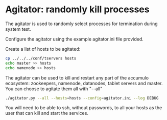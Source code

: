 <!--

    Licensed to the Apache Software Foundation (ASF) under one
    or more contributor license agreements.  See the NOTICE file
    distributed with this work for additional information
    regarding copyright ownership.  The ASF licenses this file
    to you under the Apache License, Version 2.0 (the
    "License"); you may not use this file except in compliance
    with the License.  You may obtain a copy of the License at

      https://www.apache.org/licenses/LICENSE-2.0

    Unless required by applicable law or agreed to in writing,
    software distributed under the License is distributed on an
    "AS IS" BASIS, WITHOUT WARRANTIES OR CONDITIONS OF ANY
    KIND, either express or implied.  See the License for the
    specific language governing permissions and limitations
    under the License.

-->

Agitator: randomly kill processes
===========================

The agitator is used to randomly select processes for termination during
system test.

Configure the agitator using the example agitator.ini file provided.

Create a list of hosts to be agitated:

```bash
cp ../../../conf/tservers hosts
echo master >> hosts
echo namenode >> hosts
```

The agitator can be used to kill and restart any part of the accumulo
ecosystem: zookeepers, namenode, datanodes, tablet servers and master.
You can choose to agitate them all with "--all"

```bash
./agitator.py --all --hosts=hosts --config=agitator.ini --log DEBUG
```

You will need to be able to ssh, without passwords, to all your hosts as
the user that can kill and start the services.
